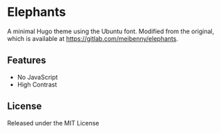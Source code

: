 # Elephants

A minimal Hugo theme using the Ubuntu font. Modified from the original, which is available at https://gitlab.com/meibenny/elephants.

## Features
* No JavaScript
* High Contrast

## License
Released under the MIT License